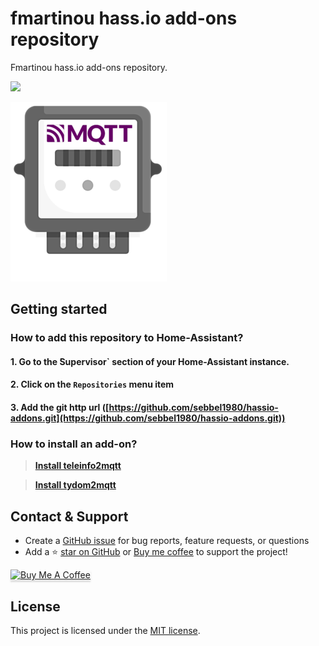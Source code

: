 # fmartinou hass.io add-ons repository

Fmartinou hass.io add-ons repository.

![](https://github.com/sebbel1980/tydom2mqtt/raw/master/docs/tydom2mqtt_logo_250.png)

![](https://github.com/fmartinou/teleinfo2mqtt/raw/master/docs/teleinfo2mqtt-logo-250.png)

## Getting started

### How to add this repository to Home-Assistant?

#### 1. Go to the ̀Supervisor` section of your Home-Assistant instance.

#### 2. Click on the `Repositories` menu item

#### 3. Add the git http url ([https://github.com/sebbel1980/hassio-addons.git](https://github.com/sebbel1980/hassio-addons.git))

### How to install an add-on?

> [**Install teleinfo2mqtt**](teleinfo2mqtt/README.md)

> [**Install tydom2mqtt**](tydom2mqtt/README.md)

## Contact & Support
- Create a [GitHub issue](https://github.com/sebbel1980/hassio-addons/issues) for bug reports, feature requests, or questions
- Add a ⭐️ [star on GitHub](https://github.com/sebbel1980/hassio-addons) or [Buy me coffee](https://www.buymeacoffee.com/61rUNMm)&nbsp;to support the project!

<a href="https://www.buymeacoffee.com/61rUNMm" target="_blank"><img src="https://www.buymeacoffee.com/assets/img/custom_images/orange_img.png" alt="Buy Me A Coffee" style="height: 41px !important;width: 174px !important;box-shadow: 0px 3px 2px 0px rgba(190, 190, 190, 0.5) !important;-webkit-box-shadow: 0px 3px 2px 0px rgba(190, 190, 190, 0.5) !important;" ></a>

## License
This project is licensed under the [MIT license](https://github.com/sebbel1980/hassio-addons/blob/master/LICENSE).

